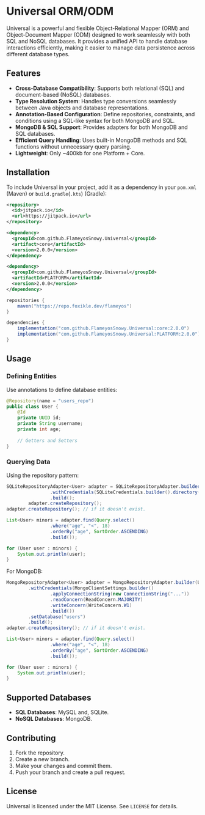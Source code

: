 # Universal ORM/ODM

Universal is a powerful and flexible Object-Relational Mapper (ORM) and Object-Document Mapper (ODM) designed to work seamlessly with both SQL and NoSQL databases. It provides a unified API to handle database interactions efficiently, making it easier to manage data persistence across different database types.

## Features

- **Cross-Database Compatibility**: Supports both relational (SQL) and document-based (NoSQL) databases.
- **Type Resolution System**: Handles type conversions seamlessly between Java objects and database representations.
- **Annotation-Based Configuration**: Define repositories, constraints, and conditions using a SQL-like syntax for both MongoDB and SQL.
- **MongoDB & SQL Support**: Provides adapters for both MongoDB and SQL databases.
- **Efficient Query Handling**: Uses built-in MongoDB methods and SQL functions without unnecessary query parsing.
- **Lightweight**: Only ~400kb for one Platform + Core.

## Installation

To include Universal in your project, add it as a dependency in your `pom.xml` (Maven) or `build.gradle`(`.kts`) (Gradle):

```xml
<repository>
  <id>jitpack.io</id>
  <url>https://jitpack.io</url>
</repository>

<dependency>
  <groupId>com.github.FlameyosSnowy.Universal</groupId>
  <artifact>core</artifactId>
  <version>2.0.0</version>
</dependency>

<dependency>
  <groupId>com.github.FlameyosSnowy.Universal</groupId>
  <artifactId>PLATFORM</artifactId>
  <version>2.0.0</version>
</dependency>
```

```gradle
repositories {
    maven("https://repo.foxikle.dev/flameyos")
}

dependencies {
    implementation("com.github.FlameyosSnowy.Universal:core:2.0.0")
    implementation("com.github.FlameyosSnowy.Universal:PLATFORM:2.0.0")
}
```

## Usage

### Defining Entities

Use annotations to define database entities:

```java
@Repository(name = "users_repo")
public class User {
    @Id
    private UUID id;
    private String username;
    private int age;
    
    // Getters and Setters
}
```

### Querying Data

Using the repository pattern:

```java
SQLiteRepositoryAdapter<User> adapter = SQLiteRepositoryAdapter.builder(User.class)
                .withCredentials(SQLiteCredentials.builder().directory("/home/flameyosflow/test.db").build())
                .build();
        adapter.createRepository();
adapter.createRepository(); // if it doesn't exist.

List<User> minors = adapter.find(Query.select()
                .where("age", "<", 18)
                .orderBy("age", SortOrder.ASCENDING)
                .build());

for (User user : minors) {
    System.out.println(user);
}
```

For MongoDB:

```java
MongoRepositoryAdapter<User> adapter = MongoRepositoryAdapter.builder(User.class)
        .withCredentials(MongoClientSettings.builder()
                .applyConnectionString(new ConnectionString("..."))
                .readConcern(ReadConcern.MAJORITY)
                .writeConcern(WriteConcern.W1)
                .build())
        .setDatabase("users")
        .build();
adapter.createRepository(); // if it doesn't exist.

List<User> minors = adapter.find(Query.select()
                .where("age", "<", 18)
                .orderBy("age", SortOrder.ASCENDING)
                .build());

for (User user : minors) {
    System.out.println(user);
}
```

## Supported Databases
- **SQL Databases**: MySQL and, SQLite.
- **NoSQL Databases**: MongoDB.

## Contributing

1. Fork the repository.
2. Create a new branch.
3. Make your changes and commit them.
4. Push your branch and create a pull request.

## License

Universal is licensed under the MIT License. See `LICENSE` for details.
